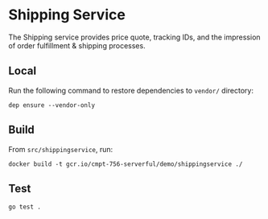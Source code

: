 # Shipping Service

The Shipping service provides price quote, tracking IDs, and the impression of order fulfillment & shipping processes.

## Local

Run the following command to restore dependencies to `vendor/` directory:

    dep ensure --vendor-only

## Build

From `src/shippingservice`, run:

```
docker build -t gcr.io/cmpt-756-serverful/demo/shippingservice ./
```

## Test

```
go test .
```

